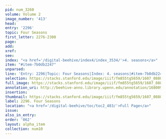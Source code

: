 ```yaml
---
pid: num_3260
volume: Volume 2
image_number: '413'
head:
entry: '2296'
topic: Four Seasons
first_letter: 2276-2300
page:
add:
xref:
see:
index: "<a href='/digital-beehive/index4/index_3534/'>4. seasons</a>"
item: "#item-7b0db2247"
unparsed:
line: 'Entry: 2296|Topic: Four Seasons|Index: 4. seasons|#item-7b0db2247'
selection: https://stacks.stanford.edu/image/iiif/fm855tg5659/1607_0880/548,264,2792,314/full/0/default.jpg
full_image: https://stacks.stanford.edu/image/iiif/fm855tg5659/1607_0880/full/full/0/default.jpg
annotation_uri: http://beehive-anno.library.upenn.edu/annotation/1680095984251
insertion:
thumbnail: https://stacks.stanford.edu/image/iiif/fm855tg5659/1607_0880/548,264,600,180/250,/0/default.jpg
label: 2296. Four Seasons
location: "<a href='/digital-beehive/toc/toc2_403/'>Full Page</a>"
issue:
also_in_entry:
order: '062'
layout: alpha_item
collection: num10
---
```

